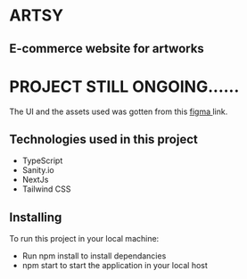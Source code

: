 # ARTSY
## E-commerce website for artworks

<h1> PROJECT STILL ONGOING...... </H1>

The UI and the assets used was gotten from this <a href="https://www.figma.com/file/18hZ5n19imr8RxmzwXUtKK/ARTSY?node-id=433%3A143&t=aPB4hMRz8rPaqLHt-0">figma </a> link.


## Technologies used in this project
- TypeScript
- Sanity.io
- NextJs
- Tailwind CSS


## Installing
To run this project in your local machine:

- Run npm install to install dependancies
- npm start to start the application in your local host

